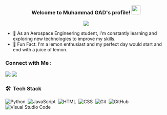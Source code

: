 <h3 align="center">
  Welcome to Muhammad GAD's profile!
  <img src="https://media.giphy.com/media/hvRJCLFzcasrR4ia7z/giphy.gif" width="28">
</h3>

<!-- Typing SVG by DenverCoder1 - https://github.com/DenverCoder1/readme-typing-svg -->
<p align="center">
  <a href="https://github.com/DenverCoder1/readme-typing-svg"><img src="https://readme-typing-svg.herokuapp.com/?lines=Front-end%20developer;Always%20learning%20new%20things&font=Fira%20Code&center=true&width=440&height=45&color=f75c7e&vCenter=true&size=22"></a>
</p> 

- 🚀 As an Aerospace Engineering student, I'm constantly learning and exploring new technologies to improve my skills.
- 🍋 Fun Fact: I'm a lemon enthusiast and my perfect day would start and end with a juice of lemon.

### Connect with Me :

<a href="https://www.linkedin.com/in/muhgad/" target="_blank"><img src="https://img.shields.io/badge/-Muhammad%20GAD-0077B5?style=for-the-badge&logo=Linkedin&logoColor=white"/></a>
<a href="https://t.me/mohgad17" target="_blank"><img src="https://img.shields.io/badge/Muhammad%20GAD-0077B5?style=for-the-badge&logo=Telegram&logoColor=white"/></a>
### 🛠 &nbsp;Tech Stack
![Python](https://img.shields.io/badge/-Python%20-05122A?style=flat&logo=python)&nbsp;
![JavaScript](https://img.shields.io/badge/-JavaScript-05122A?style=flat&logo=javascript)&nbsp;
![HTML](https://img.shields.io/badge/-HTML-05122A?style=flat&logo=HTML5)&nbsp;
![CSS](https://img.shields.io/badge/-CSS-05122A?style=flat&logo=CSS3&logoColor=1572B6)&nbsp;
![Git](https://img.shields.io/badge/-Git-05122A?style=flat&logo=git)&nbsp;
![GitHub](https://img.shields.io/badge/-GitHub-05122A?style=flat&logo=github)&nbsp;
![Visual Studio Code](https://img.shields.io/badge/-Visual%20Studio%20Code-05122A?style=flat&logo=visual-studio-code&logoColor=007ACC)&nbsp;
